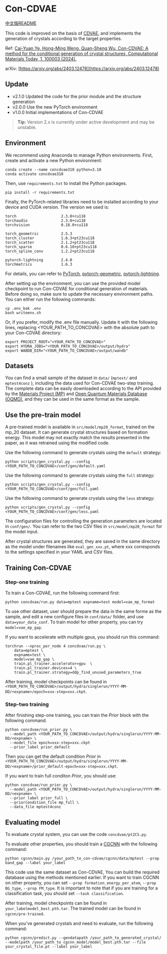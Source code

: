 # Con-CDVAE

[中文版README](README_CH.md)

This code is improved on the basis of 
[CDVAE](https://arxiv.org/abs/2110.06197), 
and implements the generation of crystals according to 
the target properties.

Ref: [Cai-Yuan Ye, Hong-Ming Weng, Quan-Sheng Wu, Con-CDVAE: A method for the conditional generation of crystal structures, Computational Materials Today, 1, 100003 (2024).](https://www.sciencedirect.com/science/article/pii/S2950463524000036)

arXiv: [https://arxiv.org/abs/2403.12478](https://arxiv.org/abs/2403.12478)


## Update
- v2.1.0 Updated the code for the prior module and the structure generation
- v2.0.0 Use the new PyTorch environment
- v1.0.0 Initial implementations of Con-CDVAE

> **Tip:** Version 2.x is currently under active development and may be unstable.

## Environment

We recommend using Anaconda to manage Python environments. First, create and activate a new Python environment:
```
conda create --name concdvae310 python=3.10
conda activate concdvae310
```

Then, use `requirements.txt` to install the Python packages.
```
pip install -r requirements.txt
```

Finally, the PyTorch-related libraries need to be installed according to your device and CUDA version. The version we used is:
```
torch                    2.3.0+cu118
torchaudio               2.3.0+cu118
torchvision              0.18.0+cu118

torch_geometric          2.5.3
torch_cluster            1.6.3+pt23cu118
torch_scatter            2.1.2+pt23cu118
torch_sparse             0.6.18+pt23cu118
torch_spline_conv        1.2.2+pt23cu118

pytorch-lightning        2.4.0
torchmetrics             1.6.3
```
For details, you can refer to [PyTorch](https://pytorch.org), [pytorch-geometric](https://pytorch-geometric.readthedocs.io/en/latest/#), [pytorch-lightning](https://lightning.ai/docs/pytorch/stable/).


After setting up the environment, you can use the provided model checkpoint to run Con-CDVAE for conditional generation of materials. Before doing so, make sure to update the necessary environment paths. You can either run the following commands:

```
cp .env_bak .env
bash writeenv.sh
```

Or, if you prefer, modify the .env file manually. Update it with the following lines, replacing <YOUR_PATH_TO_CONCDVAE> with the absolute path to your Con-CDVAE directory:


```
export PROJECT_ROOT="<YOUR_PATH_TO_CONCDVAE>"
export HYDRA_JOBS="<YOUR_PATH_TO_CONCDVAE>/output/hydra"
export WABDB_DIR="<YOUR_PATH_TO_CONCDVAE>/output/wandb"
```

## Datasets

You can find a small sample of the dataset in `data/` (`mptest/` and `mptest4conz` ), 
including the data used for Con-CDVAE two-step training. 
The complete data can be easily downloaded according to the API 
provided by the [Materials Project (MP)](https://next-gen.materialsproject.org/)
and [Open Quantum Materials Database (OQMD)](https://oqmd.org/),
and they can be used in the same format as the sample.

## Use the pre-train model
A pre-trained model is available in `src/model/mp20_format`, trained on the mp_20 dataset. It can generate crystal structures based on formation energy. This model may not exactly match the results presented in the paper, as it was retrained using the modified code.

Use the following command to generate crystals using the `default` strategy:
```
python scripts/gen_crystal.py --config <YOUR_PATH_TO_CONCDVAE>/conf/gen/default.yaml
```

Use the following command to generate crystals using the `full` strategy:
```
python scripts/gen_crystal.py --config <YOUR_PATH_TO_CONCDVAE>/conf/gen/full.yaml
```

Use the following command to generate crystals using the `less` strategy:
```
python scripts/gen_crystal.py --config <YOUR_PATH_TO_CONCDVAE>/conf/gen/less.yaml
```

The configuration files for controlling the generation parameters are located in `conf/gen/`. You can refer to the two CSV files in `src/model/mp20_format` for the model input.

After crystal structures are generated, they are saved in the same directory as the model under filenames like `eval_gen_xxx.pt`, where xxx corresponds to the settings specified in your YAML and CSV files.

## Training Con-CDVAE

### Step-one training
To train a Con-CDVAE, run the following command first:

```
python concdvae/run.py data=mptest expname=test model=vae_mp_format
```

To use other dataset, user should prepare the data in the same forme as 
the sample, and edit a new configure files in `conf/data/` folder, 
and use `data=your_data_conf`. To train model for other property, you can try
`model=vae_mp_gap`. 

If you want to accelerate with multiple gpus, you should
run this command:
```
torchrun --nproc_per_node 4 concdvae/run.py \
    data=mptest \
    expname=test \
    model=vae_mp_gap \
    train.pl_trainer.accelerator=gpu  \
    train.pl_trainer.devices=4 \
    train.pl_trainer.strategy=ddp_find_unused_parameters_true 
```
After training, model checkpoints can be found in
`<YOUR_PATH_TO_CONCDVAE>/output/hydra/singlerun/YYYY-MM-DD/<expname>/epoch=xxx-step=xxx.ckpt`.


### Step-two training
After finishing step-one training, you can train the *Prior* block
with the following command.
```
python concdvae/run_prior.py \
  --model_path <YOUR_PATH_TO_CONCDVAE>/output/hydra/singlerun/YYYY-MM-DD/<expname> \
  --model_file epoch=xxx-step=xxx.ckpt
  --prior_label prior_default
```
Then you can get the default condition *Prior* in 
`<YOUR_PATH_TO_CONCDVAE>/output/hydra/singlerun/YYYY-MM-DD/<expname>/prior_default-epoch=xxx-step=xxx.ckpt`.

If you want to train full conditon *Prior*, you should use:
```
python concdvae/run_prior.py \
  --model_path <YOUR_PATH_TO_CONCDVAE>/output/hydra/singlerun/YYYY-MM-DD/<expname> \
  --prior_label prior_full \
  --priorcondition_file mp_full \
  --data_file mptest4conz
```

## Evaluating model

To evaluate crystal system, you can use the code `concdvae/pt2CS.py`.

To evaluate other properties, you should train a 
[CGCNN](https://github.com/txie-93/cgcnn) with the following command:
```
python cgcnn/main.py /your_path_to_con-cdvae/cgcnn/data/mptest --prop band_gap --label your_label 
```
This code use the same dataset as Con-CDVAE, You can build 
the required database using the methods mentioned earlier.
If you want to train CGCNN on other property, you can set 
`--prop formation_energy_per_atom`, `--prop BG_type`, `--prop FM_type`.
It is important to note that if you are training for a 
classification task, you should set `--task classification`.

After training, model checkpoints can be found in
`your_labelmodel_best.pth.tar`. The trained model can be found in 
`cgcnn/pre-trained`.

When you've generated crystals and need to evaluate, 
run the following command:
```
python cgcnn/predict.py --gendatapath /your_path_to_generated_crystal/ --modelpath /your_path_to_cgcnn_model/model_best.pth.tar --file your_crystal_file.pt --label your_label
```
